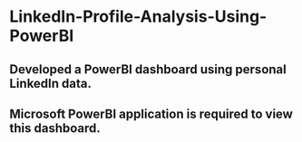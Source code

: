 # LinkedIn-Profile-Analysis-Using-PowerBI
## Developed a PowerBI dashboard using personal LinkedIn data.
## Microsoft PowerBI application is required to view this dashboard.
